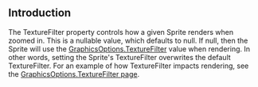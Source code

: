 ## Introduction

The TextureFilter property controls how a given Sprite renders when zoomed in. This is a nullable value, which defaults to null. If null, then the Sprite will use the [GraphicsOptions.TextureFilter](/frb/docs/index.php?title=FlatRedBall.Graphics.GraphicsOptions.TextureFilter "FlatRedBall.Graphics.GraphicsOptions.TextureFilter") value when rendering. In other words, setting the Sprite's TextureFilter overwrites the default TextureFilter. For an example of how TextureFilter impacts rendering, see the [GraphicsOptions.TextureFilter page](/frb/docs/index.php?title=FlatRedBall.Graphics.GraphicsOptions.TextureFilter "FlatRedBall.Graphics.GraphicsOptions.TextureFilter").
